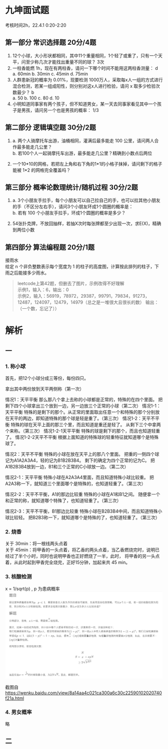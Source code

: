 # 九坤面试题 
考核时间2h，22.4.1 0:20-2:20
## 第一部分 常识选择题 20分/4题
1. 12个小球，大小形状都相同，其中11个重量相同，1个轻了或重了，只有一个天平，问至少称几次才能找出重量不同的球？ 3次
2. 一柱香能燃 1h，现在有两柱香，请问一下哪个时间不能用这两柱香测量： d\
   a. 60min  b. 30min  c. 45min  d. 75min
3. 人群患新冠的概率为 0.01%，现要检测 1000万人，采取每x人一组的方式进行混合检测，若某一组成阳性，则分别对这x人进行检验，请问 x 取多少检验次数最少？ b\
   a. 50  b. 100  c. 80  d. 10
4. 小明知道同事家有两个孩子，但不知道男女，某一天去同事家看见其中一个孩子是男孩，请问另一个也是男孩的概率： 1/3

## 第二部分 逻辑填空题 30分/2题
1. a. 两个人骑摩托车出游，油桶相同，灌满后最多能走 100 公里，请问两人合作最多能走几公里？\
b. 若100个人一起骑摩托车出游，最多能走几公里？精确到小数点后两位

2. 一个10\*10的网格，若把左上角和右下角的1\*1的小格子抹掉，请问剩下的格子能被 1\*2 的网格完全覆盖吗？

## 第三部分 概率论数理统计/随机过程 30分/2题
1. a. 3个小朋友手拉手，每个小朋友可以自己拉自己的手，也可以拉其他小朋友的手（不区分左右手），请问3个小朋友环成1个圆圈的概率是：\
b. 若有 100 个小朋友手拉手，环成1个圆圈的概率是多少？

2. 54张扑克牌，不放回抽样，若抽X次时每张牌都至少出现一次，求E(X)，精确到两位小数

## 第四部分 算法编程题 20分/1题
接雨水\
给定 n 个非负整数表示每个宽度为 1 的柱子的高度图，计算按此排列的柱子，下雨之后能接多少雨水。

> leetcode上第42题，但删去了图片，示例改得不好理解\
示例1，输入：6，输出：0\
示例2，输入：56919，78972，29387，99791，79834，91273，12487，124097，12479，14979（总之是一堆很大且很长的数）
输出：（一个数，忘记了））

# 解析
## 一
### 1. 称小球

首先，把12个小球分成三等份，每份四只。
 
拿出其中两份放到天平两侧称（第一次） 

情况1：天平平衡
   那么那八个拿上去称的小球都是正常的，特殊的在四个里面。 
   把剩下四个小球拿出三个放到一边，另一边放三个正常的小球（第二次） 
   情况1-1：天平平衡
      特殊的是剩下的那个。从正常的里面取出任意一个和特殊的那个分别放在天平的两边，即知道特殊的那个球是轻是重了。（第三次）
   情况1-2：天平不平衡
      特殊的球在天平上面的那三个里，而且知道是重还是轻了。 
      从剩下三个中拿两个来称。（第三次）
   情况1-2-1天平平衡
      特殊的球是剩下的那个，而且也知道轻重了。
   情况1-2-2天平不平衡
      根据上面知道的特殊球的轻重特征就知道哪个是特殊球了。

情况2：天平不平衡 
   特殊的小球在放在天平上的那八个里面。 
   把重的一侧四个球记为A1A2A3A4，轻的记为B1B2B3B4。 
   剩下的确定为四个正常的记为C。 
   把A1B2B3B4放到一边，B1和三个正常的C小球放一边。（第二次） 

   情况2-1：天平平衡 
      特殊小球在A2A3A4里面，而且知道特殊小球比较重。 
      把A2A3称一下，就知道三个里面哪个是特殊的，也知道轻重了。（第三次） 

   情况2-2：天平不平衡，A1的那边比较重 
      特殊的小球在A1和B1之间。 
      随便拿一个和正常的称，就知道哪个特殊了，也知道轻重了。（第三次） 

   情况2-3：天平不平衡，B1那边比较重 
      特殊小球在B2B3B4中间，而且知道特殊小球比较轻。 
      把B2B3称一下，就知道哪个是特殊的了，也知道轻重了。（第三次）
   
### 2. 烧香

关于 30min：将一根线两头点着\
关于 45min：将甲香的一头点着，将乙香的两头点着，当乙香燃烧完时，说明已经过了半个小时，同时也说明甲香也正好燃烧了一半，此时，
将甲香的另一头点着，从此时起到甲香完全烧完，正好15分钟，加起来共 45 min。

### 3. 核酸检测

x = 1/sqrt(p) , p 为患病概率
![答案](../utils/核酸检测.png)

截图自 https://wenku.baidu.com/view/8a14aa4c021ca300a6c30c22590102020740f21a.html

### 4. 男女概率

略

## 二